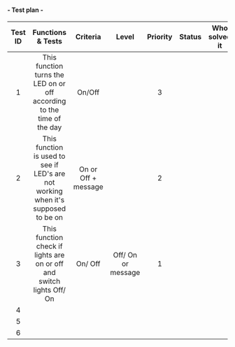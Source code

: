 #### - Test plan -

| Test ID | Functions & Tests | Criteria | Level | Priority | Status | Who solved it | Comments |
|:-------:|:-----------------:|:--------:|:-----:|:--------:|:------:|:-------------:|:--------:|
|    1    |  This function turns the LED on or off according to the time of the day   |  On/Off   |    | 3 
|    2    | This function is used to see if LED's are not working when it's supposed to be on  | On or Off + message |       |      2    |        |          |    |          |
|    3    | This function check if lights are on or off and switch lights Off/ On |   On/ Off |  Off/ On or message|  1        |        |          |    |          |
|    4    |                   |          |       |          |        |          |    |          |
|    5    |                   |          |       |          |        |          |    |          |
|    6    |                   |          |       |          |        |          |    |          |
